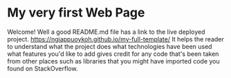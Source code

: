 # My very first Web Page
Welcome!
Well a good README.md file has a link to the live deployed project.
    https://ngiappuoykoh.github.io/my-full-template/
It helps the reader to understand what the project does
what technologies have been used
what features you'd like to add
gives credit for any code that's been taken from other places such as 
    libraries that you might have imported
    code you found on StackOverflow.